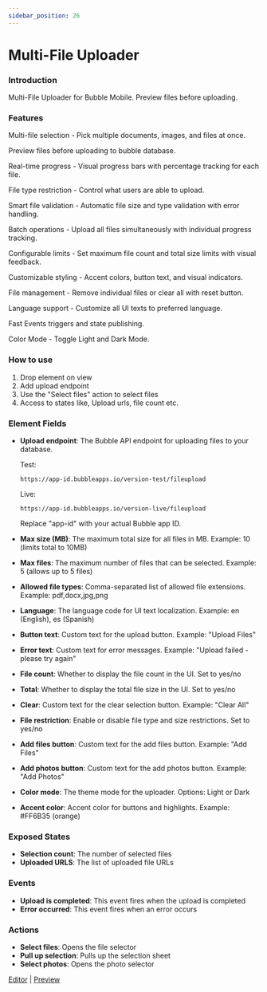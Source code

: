 ```yaml
---
sidebar_position: 26
---
```


# Multi-File Uploader

### Introduction
Multi-File Uploader for Bubble Mobile. Preview files before uploading.

### Features
Multi-file selection - Pick multiple documents, images, and files at once.

Preview files before uploading to bubble database.

Real-time progress - Visual progress bars with percentage tracking for each file.

File type restriction - Control what users are able to upload.

Smart file validation - Automatic file size and type validation with error handling.

Batch operations - Upload all files simultaneously with individual progress tracking.

Configurable limits - Set maximum file count and total size limits with visual feedback.

Customizable styling - Accent colors, button text, and visual indicators.

File management - Remove individual files or clear all with reset button.

Language support - Customize all UI texts to preferred language.

Fast Events triggers and state publishing.

Color Mode - Toggle Light and Dark Mode.

### How to use
1. Drop element on view
2. Add upload endpoint
3. Use the "Select files" action to select files
4. Access to states like, Upload urls, file count etc.

### Element Fields
- **Upload endpoint**: The Bubble API endpoint for uploading files to your database.

  Test:
  ```
  https://app-id.bubbleapps.io/version-test/fileupload
  ```

  Live:
  ```
  https://app-id.bubbleapps.io/version-live/fileupload
  ```

  Replace "app-id" with your actual Bubble app ID.
- **Max size (MB)**: The maximum total size for all files in MB. Example: 10 (limits total to 10MB)
- **Max files**: The maximum number of files that can be selected. Example: 5 (allows up to 5 files)
- **Allowed file types**: Comma-separated list of allowed file extensions. Example: pdf,docx,jpg,png 
- **Language**: The language code for UI text localization. Example: en (English), es (Spanish)
- **Button text**: Custom text for the upload button. Example: "Upload Files"
- **Error text**: Custom text for error messages. Example: "Upload failed - please try again"
- **File count**: Whether to display the file count in the UI. Set to yes/no
- **Total**: Whether to display the total file size in the UI. Set to yes/no
- **Clear**: Custom text for the clear selection button. Example: "Clear All"
- **File restriction**: Enable or disable file type and size restrictions. Set to yes/no
- **Add files button**: Custom text for the add files button. Example: "Add Files"
- **Add photos button**: Custom text for the add photos button. Example: "Add Photos"
- **Color mode**: The theme mode for the uploader. Options: Light or Dark
- **Accent color**: Accent color for buttons and highlights. Example: #FF6B35 (orange)

### Exposed States
- **Selection count**: The number of selected files
- **Uploaded URLS**: The list of uploaded file URLs

### Events
- **Upload is completed**: This event fires when the upload is completed
- **Error occurred**: This event fires when an error occurs

### Actions
- **Select files**: Opens the file selector
- **Pull up selection**: Pulls up the selection sheet
- **Select photos**: Opens the photo selector

[Editor](https://bubble.io/page?id=mobile-plugins&test_plugin=1754405309047x650283945518432300_current&tab=Design&name=multi-file-upload&type=page&elements=bTLjT0) | [Preview](https://mobile-plugins.bubbleapps.io/version-test/api/1.1/mobile/preview?debug_mode=true&preview_view=multi-file-upload)